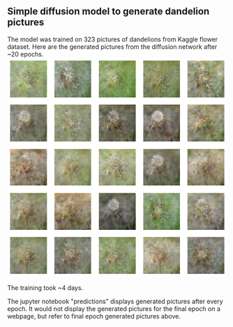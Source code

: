 ## Simple diffusion model to generate dandelion pictures

The model was trained on 323 pictures of dandelions from Kaggle flower dataset. Here are the generated pictures from the diffusion network after ~20 epochs. 
![Generated dandelion pictures](simpleDiffusion.png)

The training took ~4 days.

The jupyter notebook "predictions" displays generated pictures after every epoch. It would not display the generated pictures for the final epoch on a webpage, but refer to final epoch generated pictures above.